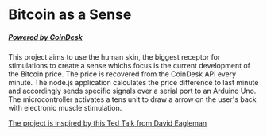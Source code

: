 # Bitcoin as a Sense

##### [Powered by CoinDesk](https://www.coindesk.com/price/bitcoin)

This project aims to use the human skin, the biggest receptor for stimulations to create a sense whichs focus is the current development of the Bitcoin price.  The price is recovered from the CoinDesk API every minute. The node.js application calculates the price difference to last minute and accordingly sends specific signals over a serial port to an Arduino Uno.  The microcontroller activates a tens unit to draw a arrow on the user's back with electronic muscle stimulation.

[The project is inspired by this Ted Talk from David Eagleman](https://www.youtube.com/embed/4c1lqFXHvqI)

